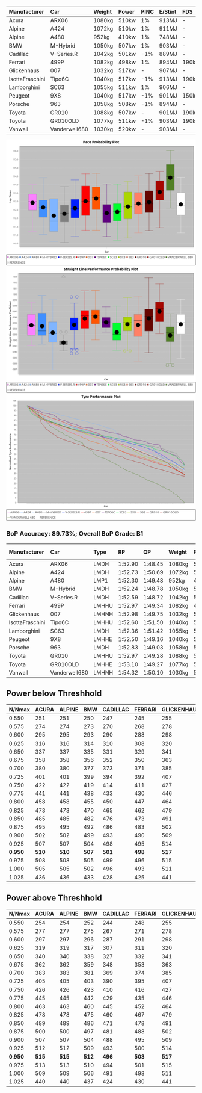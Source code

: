 |Manufacturer|Car|Weight|Power|PINC|E/Stint|FDS|
|:-|:-|:-|:-|:-|:-|:-|
|Acura|ARX06|1080kg|510kw|1%|913MJ|-|
|Alpine|A424|1072kg|510kw|1%|911MJ|-|
|Alpine|A480|952kg|410kw|1%|748MJ|-|
|BMW|M-Hybrid|1050kg|507kw|1%|903MJ|-|
|Cadillac|V-Series.R|1042kg|501kw|-1%|889MJ|-|
|Ferrari|499P|1082kg|498kw|1%|894MJ|190kph|
|Glickenhaus|007|1032kg|517kw|-|907MJ|-|
|IsottaFraschini|Tipo6C|1040kg|517kw|-1%|913MJ|190kph|
|Lamborghini|SC63|1055kg|511kw|1%|906MJ|-|
|Peugeot|9X8|1040kg|517kw|-1%|901MJ|150kph|
|Porsche|963|1058kg|508kw|-1%|894MJ|-|
|Toyota|GR010|1088kg|507kw|-|901MJ|190kph|
|Toyota|GR010OLD|1077kg|511kw|-1%|903MJ|190kph|
|Vanwall|Vanderwell680|1030kg|520kw|-|903MJ|-|

![PACECHART](./IMG/ACOMETHOD.png)
![STRAIGHTLINEPERFORMANCECHART](./IMG/ACOMETHOD_sp.png)
![TYREPERFORMANCECHART](./IMG/ACOMETHOD_tw.png)

### BoP Accuracy: 89.73%; Overall BoP Grade: B1
|Manufacturer|Car|Type|RP|QP|Weight|Power¹|Threshhold|PINC|Power²|E/Stint|AVG Vmax|FDS|RDLC|L/Stint|BOP-Grade|ModelAccuracy|ModelPoints|Match%|
|:-|:-|:-|:-|:-|:-|:-|:-|:-|:-|:-|:-|:-|:-|:-|:-|:-|:-|:-|
|Acura|ARX06|LMDH|1:52.90|1:48.45|1080kg|510kw|210.0kph|1%|515kw|913MJ|277.55kph|-|0.99|29|+B2|100.00%|995|80.33%|
|Alpine|A424|LMDH|1:52.73|1:50.69|1072kg|510kw|210.0kph|1%|515kw|911MJ|277.57kph|-|0.99|29|~A1|80.53%|517|99.79%|
|Alpine|A480|LMP1|1:52.30|1:49.48|952kg|410kw|210.0kph|1%|414kw|748MJ|273.65kph|-|0.97|27|~A1|59.62%|840|100.00%|
|BMW|M-Hybrid|LMDH|1:52.24|1:48.78|1050kg|507kw|210.0kph|1%|512kw|903MJ|274.91kph|-|1.02|29|-C1|98.60%|1690|75.20%|
|Cadillac|V-Series.R|LMDH|1:52.59|1:48.72|1042kg|501kw|210.0kph|-1%|496kw|889MJ|277.37kph|-|1.02|29|~A1|88.58%|2033|97.00%|
|Ferrari|499P|LMHHU|1:52.97|1:49.34|1082kg|498kw|210.0kph|1%|503kw|894MJ|278.39kph|190kph|1.01|29|~A1|84.67%|2303|100.00%|
|Glickenhaus|007|LMHNH|1:52.98|1:49.75|1032kg|517kw|210.0kph|-|517kw|907MJ|281.55kph|-|0.96|29|~A1|96.64%|1639|100.00%|
|IsottaFraschini|Tipo6C|LMHHU|1:52.60|1:51.50|1040kg|517kw|210.0kph|-1%|512kw|913MJ|279.59kph|190kph|1.07|29|+B1|66.67%|96|88.35%|
|Lamborghini|SC63|LMDH|1:52.36|1:51.42|1055kg|511kw|210.0kph|1%|516kw|906MJ|276.64kph|-|1.04|29|-B2|96.77%|419|81.85%|
|Peugeot|9X8|LMHHE|1:52.50|1:49.16|1040kg|517kw|210.0kph|-1%|512kw|901MJ|278.40kph|150kph|1.02|29|-A2|87.16%|2572|93.51%|
|Porsche|963|LMDH|1:52.83|1:49.03|1058kg|508kw|210.0kph|-1%|503kw|894MJ|277.71kph|-|1.00|29|~A1|93.05%|5740|100.00%|
|Toyota|GR010|LMHHU|1:52.97|1:49.28|1088kg|507kw|210.0kph|-|507kw|901MJ|278.56kph|190kph|1.00|29|~A1|90.17%|3255|95.83%|
|Toyota|GR010OLD|LMHHE|1:53.10|1:49.27|1077kg|511kw|210.0kph|-1%|506kw|903MJ|280.75kph|190kph|1.01|29|~A1|85.24%|1322|100.00%|
|Vanwall|Vanderwell680|LMHNH|1:54.32|1:50.10|1030kg|520kw|210.0kph|-|520kw|903MJ|276.31kph|-|1.01|29|+Ω1|91.33%|611|44.30%|

## Power below Threshhold
|N/Nmax|ACURA|ALPINE|BMW|CADILLAC|FERRARI|GLICKENHAUS|ISOTTAFRASCHINI|LAMBORGHINI|PEUGEOT|PORSCHE|TOYOTA|TOYOTA|VANWALL|​|RPM|A480|
|:-|:-|:-|:-|:-|:-|:-|:-|:-|:-|:-|:-|:-|:-|:-|:-|:-|
|0.550|251|251|250|247|245|255|255|252|255|250|250|252|256|​|--|-|
|0.575|274|274|273|270|268|278|278|275|278|273|273|275|279|​|--|-|
|0.600|295|295|293|290|288|298|298|295|298|293|293|295|300|​|--|-|
|0.625|316|316|314|310|308|320|320|316|320|314|314|316|322|​|--|-|
|0.650|337|337|335|331|329|341|341|337|341|335|335|337|343|​|--|-|
|0.675|358|358|356|352|350|363|363|359|363|357|356|359|365|​|--|-|
|0.700|380|380|377|373|371|385|385|380|385|378|377|380|387|​|--|-|
|0.725|401|401|399|394|392|407|407|402|407|399|399|402|409|​|--|-|
|0.750|422|422|419|414|411|427|427|422|427|420|419|422|430|​|--|-|
|0.775|441|441|438|433|430|446|446|441|446|439|438|441|449|​|5000|241|
|0.800|458|458|455|450|447|464|464|459|464|456|455|459|467|​|5500|285|
|0.825|473|473|470|465|462|479|479|474|479|471|470|474|482|​|6000|318|
|0.850|485|485|482|476|473|491|491|485|491|483|482|485|494|​|6500|360|
|0.875|495|495|492|486|483|502|502|496|502|493|492|496|505|​|7000|402|
|0.900|502|502|499|493|490|509|509|503|509|500|499|503|512|​|7500|412|
|0.925|507|507|504|498|495|514|514|508|514|505|504|508|517|​|8000|408|
|**0.950**|**510**|**510**|**507**|**501**|**498**|**517**|**517**|**511**|**517**|**508**|**507**|**511**|**520**|**​**|**8500**|**411**|
|0.975|508|508|505|499|496|515|515|509|515|506|505|509|518|​|9000|206|
|1.000|505|505|502|496|493|511|511|505|511|503|502|505|514|​|--|-|
|1.025|436|436|433|428|425|441|441|436|441|434|433|436|444|​|--|-|

## Power above Threshhold
|N/Nmax|ACURA|ALPINE|BMW|CADILLAC|FERRARI|GLICKENHAUS|ISOTTAFRASCHINI|LAMBORGHINI|PEUGEOT|PORSCHE|TOYOTA|TOYOTA|VANWALL|​|RPM|A480|
|:-|:-|:-|:-|:-|:-|:-|:-|:-|:-|:-|:-|:-|:-|:-|:-|:-|
|0.550|254|254|252|244|248|255|252|254|252|248|250|249|256|​|--|-|
|0.575|277|277|275|267|271|278|275|277|275|271|273|272|279|​|--|-|
|0.600|297|297|296|287|291|298|296|298|296|291|293|292|300|​|--|-|
|0.625|319|319|317|307|311|320|317|319|317|311|314|313|322|​|--|-|
|0.650|340|340|338|327|332|341|338|340|338|332|335|334|343|​|--|-|
|0.675|362|362|359|348|353|363|359|362|359|353|356|355|365|​|--|-|
|0.700|383|383|381|369|374|385|381|384|381|374|377|377|387|​|--|-|
|0.725|405|405|403|390|395|407|403|406|403|395|399|398|409|​|--|-|
|0.750|426|426|423|410|416|427|423|427|423|416|419|418|430|​|--|-|
|0.775|445|445|442|429|435|446|442|446|442|435|438|437|449|​|5000|241|
|0.800|463|463|460|445|452|464|460|463|460|452|455|454|467|​|5500|285|
|0.825|478|478|475|460|467|479|475|478|475|467|470|469|482|​|6000|318|
|0.850|489|489|486|471|478|491|486|490|486|478|482|481|494|​|6500|360|
|0.875|500|500|497|481|488|502|497|501|497|488|492|491|505|​|7000|402|
|0.900|507|507|504|488|495|509|504|508|504|495|499|498|512|​|7500|412|
|0.925|512|512|509|493|500|514|509|513|509|500|504|503|517|​|8000|408|
|**0.950**|**515**|**515**|**512**|**496**|**503**|**517**|**512**|**516**|**512**|**503**|**507**|**506**|**520**|**​**|**8500**|**411**|
|0.975|513|513|510|494|501|515|510|514|510|501|505|504|518|​|9000|206|
|1.000|509|509|506|491|498|511|506|510|506|498|502|501|514|​|--|-|
|1.025|440|440|437|424|430|441|437|441|437|430|433|432|444|​|--|-|
